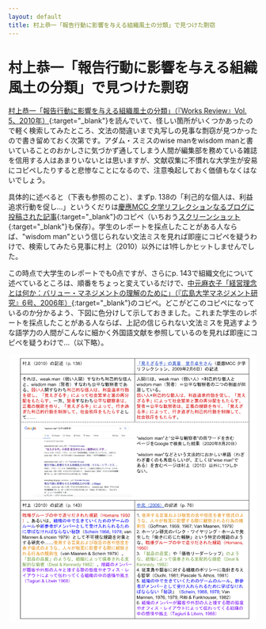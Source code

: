 ```yaml
---
layout: default
title: 村上恭一「報告行動に影響を与える組織風土の分類」で見つけた剽窃
---
```


<style>
img{
	display: block;
	width: 500px;
  margin: auto;
}
</style>

# 村上恭一「報告行動に影響を与える組織風土の分類」で見つけた剽窃

[村上恭一「報告行動に影響を与える組織風土の分類」（『Works Review』Vol. 5、2010年）](https://doi.org/10.34391/worksrev.5.11_1){:target="_blank"}を読んでいて、怪しい箇所がいくつかあったので軽く検索してみたところ、文法の間違いまで丸写しの見事な剽窃が見つかったので書き留めておく次第です。アダム・スミスのwise manをwisdom manと書いていることのおかしさに気づかず通してしまう人間が編集部を務めている雑誌を信用する人はあまりいないとは思いますが、文献収集に不慣れな大学生が安易にコピペしたりすると悲惨なことになるので、注意喚起しておく価値もなくはないでしょう。

具体的に述べると（下表も参照のこと）、まずp. 138の「利己的な個人は、利益追求行動を促し…」というくだりは[慶應MCC 夕学リフレクションなるブログに投稿された記事](http://www.keiomcc.net/sekigaku-blog/2009/02/post_286.html){:target="_blank"}のコピペ（いちおう[スクリーンショット](murakami2010plagiarism/murakami2010ss.png){:target="_blank"}も保存）。学生のレポートを採点したことがある人ならば、"wisdom man"という信じられない文法ミスを見れば即座にコピペを疑うわけで、検索してみたら見事に村上（2010）以外には1件しかヒットしませんでした。

この時点で大学生のレポートでも0点ですが、さらにp. 143で組織文化について述べているところは、順番をちょっと変えているだけで、[中元麻衣子「経営理念とは何か：バリュー・マネジメントの理解のために」（『広島大学マネジメント研究』6号、2006年）](http://doi.org/10.15027/19977){:target="_blank"}のコピペ。どこがどこのコピペになっているのか分かるよう、下図に色分けして示しておきました。これまた学生のレポートを採点したことがある人ならば、上記の信じられない文法ミスを見逃すような語学力の人間がこんなに細かく外国語文献を参照しているのを見れば即座にコピペを疑うわけで…（以下略）。

![](murakami2010plagiarism/col.png)